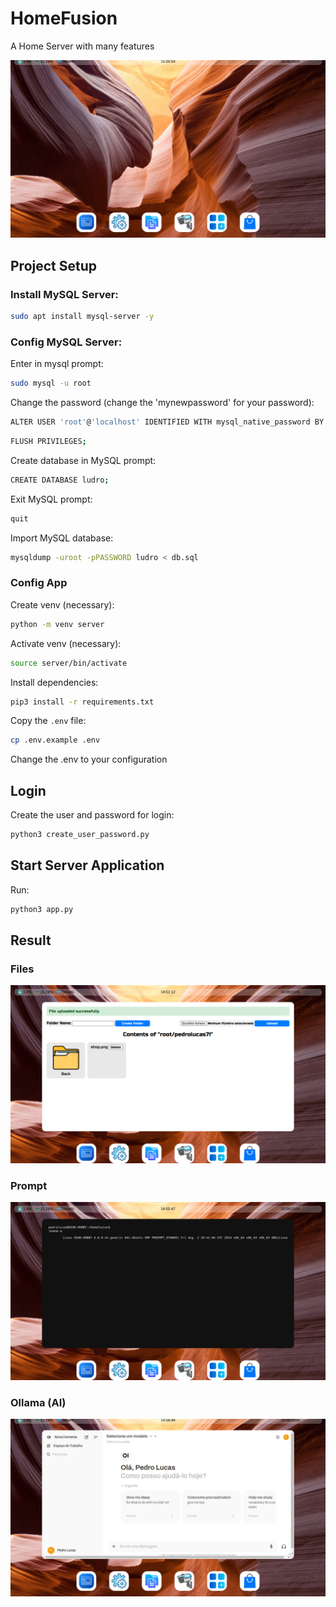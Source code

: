 # HomeFusion
 A Home Server with many features
 
![HomeFusion](screenshots/dashboard.png)
## Project Setup

### Install MySQL Server:
```sh
sudo apt install mysql-server -y
```

### Config MySQL Server:

Enter in mysql prompt:
```sh
sudo mysql -u root
```

Change the password (change the 'mynewpassword' for your password):
```sh
ALTER USER 'root'@'localhost' IDENTIFIED WITH mysql_native_password BY 'mynewpassword';
```

```sh
FLUSH PRIVILEGES;
```

Create database in MySQL prompt:
```sh
CREATE DATABASE ludro;
```

Exit MySQL prompt:
```sh
quit
```

Import MySQL database:
```sh
mysqldump -uroot -pPASSWORD ludro < db.sql
```

### Config App

Create venv (necessary):
```sh
python -m venv server
```

Activate venv (necessary):
```sh
source server/bin/activate
```

Install dependencies:
```sh
pip3 install -r requirements.txt
```

Copy the `.env` file:
```sh
cp .env.example .env
```

Change the .env to your configuration

## Login

Create the user and password for login:
```sh
python3 create_user_password.py
```

## Start Server Application

Run:
```sh
python3 app.py
```

## Result
### Files
![HomeFusion in files](screenshots/files.png)

### Prompt
![HomeFusion in prompt](screenshots/prompt.png)

### Ollama (AI)
![HomeFusion in prompt](screenshots/ollama.png)

